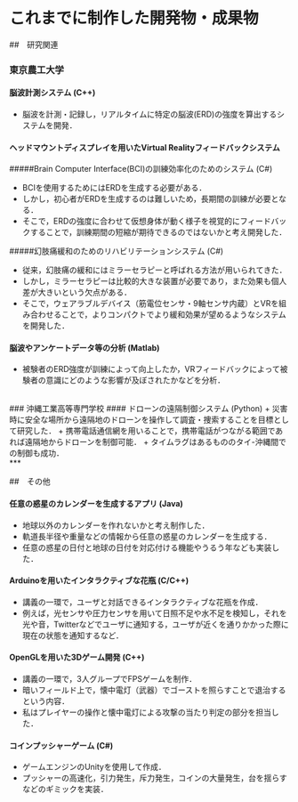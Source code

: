 # これまでに制作した開発物・成果物

##　研究関連

### 東京農工大学

#### 脳波計測システム (C++)
+ 脳波を計測・記録し，リアルタイムに特定の脳波(ERD)の強度を算出するシステムを開発．

#### ヘッドマウントディスプレイを用いたVirtual Realityフィードバックシステム
#####Brain Computer Interface(BCI)の訓練効率化のためのシステム (C#)
+ BCIを使用するためにはERDを生成する必要がある．
+ しかし，初心者がERDを生成するのは難しいため，長期間の訓練が必要となる．
+ そこで，ERDの強度に合わせて仮想身体が動く様子を視覚的にフィードバックすることで，訓練期間の短縮が期待できるのではないかと考え開発した．

#####幻肢痛緩和のためのリハビリテーションシステム (C#)
+ 従来，幻肢痛の緩和にはミラーセラピーと呼ばれる方法が用いられてきた．
+ しかし，ミラーセラピーは比較的大きな装置が必要であり，また効果も個人差が大きいという欠点がある．
+ そこで，ウェアラブルデバイス（筋電位センサ・9軸センサ内蔵）とVRを組み合わせることで，よりコンパクトでより緩和効果が望めるようなシステムを開発した．

#### 脳波やアンケートデータ等の分析 (Matlab)
+ 被験者のERD強度が訓練によって向上したか，VRフィードバックによって被験者の意識にどのような影響が及ぼされたかなどを分析．

</br>
### 沖縄工業高等専門学校
#### ドローンの遠隔制御システム (Python)
+ 災害時に安全な場所から遠隔地のドローンを操作して調査・捜索することを目標として研究した．
+ 携帯電話通信網を用いることで，携帯電話がつながる範囲であれば遠隔地からドローンを制御可能．
+ タイムラグはあるもののタイ-沖縄間での制御も成功．

</br>
***

##　その他
#### 任意の惑星のカレンダーを生成するアプリ (Java)
+ 地球以外のカレンダーを作れないかと考え制作した．
+ 軌道長半径や重量などの情報から任意の惑星のカレンダーを生成する．
+ 任意の惑星の日付と地球の日付を対応付ける機能やうるう年なども実装した．

#### Arduinoを用いたインタラクティブな花瓶 (C/C++)
+ 講義の一環で，ユーザと対話できるインタラクティブな花瓶を作成．
+ 例えば，光センサや圧力センサを用いて日照不足や水不足を検知し，それを光や音，Twitterなどでユーザに通知する，ユーザが近くを通りかかった際に現在の状態を通知するなど．

#### OpenGLを用いた3Dゲーム開発 (C++)
+ 講義の一環で，3人グループでFPSゲームを制作．
+ 暗いフィールド上で，懐中電灯（武器）でゴーストを照らすことで退治するという内容．
+ 私はプレイヤーの操作と懐中電灯による攻撃の当たり判定の部分を担当した．

#### コインプッシャーゲーム (C#)
+ ゲームエンジンのUnityを使用して作成．
+ プッシャーの高速化，引力発生，斥力発生，コインの大量発生，台を揺らすなどのギミックを実装．

